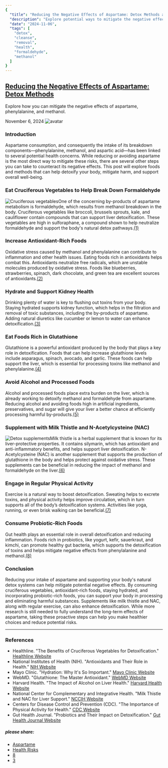 ```yaml
---
{
  "title": "Reducing the Negative Effects of Aspartame: Detox Methods and Foods that Help",
  "description": "Explore potential ways to mitigate the negative effects of aspartame, phenylalanine, and methanol. Discover detox methods and foods that help.",
  "date": "2024-11-06",
  "tags": [
    "detox",
    "cleanse",
    "removal",
    "health",
    "formaldehyde",
    "methanol"
  ]
}
---
```


## [Reducing the Negative Effects of Aspartame: Detox Methods](#)

Explore how you can mitigate the negative effects of aspartame, phenylalanine, and methanol.

November 6, 2024
![avatar](../images/logos/logo-A2.png)

### Introduction

Aspartame consumption, and consequently the intake of its breakdown components—phenylalanine, methanol, and aspartic acid—has been linked to several potential health concerns. While reducing or avoiding aspartame is the most direct way to mitigate these risks, there are several other steps you can take to counteract its negative effects. This post will explore foods and methods that can help detoxify your body, mitigate harm, and support overall well-being.

### Eat Cruciferous Vegetables to Help Break Down Formaldehyde

![Cruciferous vegetables](../images/cruciferous.jpg)One of the concerning by-products of aspartame metabolism is formaldehyde, which results from methanol breakdown in the body. Cruciferous vegetables like broccoli, brussels sprouts, kale, and cauliflower contain compounds that can support liver detoxification. These vegetables are high in sulforaphane, a compound shown to help neutralize formaldehyde and support the body's natural detox pathways.[(1)](#ref "Healthline (2024)")

### Increase Antioxidant-Rich Foods

Oxidative stress caused by methanol and phenylalanine can contribute to inflammation and other health issues. Eating foods rich in antioxidants helps combat this. Antioxidants neutralize free radicals, which are unstable molecules produced by oxidative stress. Foods like blueberries, strawberries, spinach, dark chocolate, and green tea are excellent sources of antioxidants.[(2)](#ref "NIH (2024)")



### Hydrate and Support Kidney Health

Drinking plenty of water is key to flushing out toxins from your body. Staying hydrated supports kidney function, which helps in the filtration and removal of toxic substances, including the by-products of aspartame. Adding natural diuretics like cucumber or lemon to water can enhance detoxification.[(3)](#ref "Mayo Clinic (2024)")

### Eat Foods Rich in Glutathione

Glutathione is a powerful antioxidant produced by the body that plays a key role in detoxification. Foods that can help increase glutathione levels include asparagus, spinach, avocado, and garlic. These foods can help support the liver, which is essential for processing toxins like methanol and phenylalanine.[(4)](#ref "WebMD (2024)")

### Avoid Alcohol and Processed Foods

Alcohol and processed foods place extra burden on the liver, which is already working to detoxify methanol and formaldehyde from aspartame. Reducing alcohol and avoiding foods high in artificial ingredients, preservatives, and sugar will give your liver a better chance at efficiently processing harmful by-products.[(5)](#ref "Harvard Health (2024)")

### Supplement with Milk Thistle and N-Acetylcysteine (NAC)

![Detox supplements](../images/supplements.jpg)Milk thistle is a herbal supplement that is known for its liver-protective properties. It contains silymarin, which has antioxidant and anti-inflammatory benefits, and helps support liver detoxification. N-Acetylcysteine (NAC) is another supplement that supports the production of glutathione in the body and helps protect against oxidative stress. These supplements can be beneficial in reducing the impact of methanol and formaldehyde on the liver.[(6)](#ref "National Center for Complementary and Integrative Health (2024)")

### Engage in Regular Physical Activity

Exercise is a natural way to boost detoxification. Sweating helps to excrete toxins, and physical activity helps improve circulation, which in turn supports all of the body’s detoxification systems. Activities like yoga, running, or even brisk walking can be beneficial.[(7)](#ref "CDC (2024)")

### Consume Probiotic-Rich Foods

Gut health plays an essential role in overall detoxification and reducing inflammation. Foods rich in probiotics, like yogurt, kefir, sauerkraut, and kimchi, can promote healthy gut bacteria, which supports the detoxification of toxins and helps mitigate negative effects from phenylalanine and methanol.[(8)](#ref "Gut Health Journal (2024)")

### Conclusion

Reducing your intake of aspartame and supporting your body's natural detox systems can help mitigate potential negative effects. By consuming cruciferous vegetables, antioxidant-rich foods, staying hydrated, and incorporating probiotic-rich foods, you can support your body in processing and eliminating harmful substances. Supplements like milk thistle and NAC, along with regular exercise, can also enhance detoxification. While more research is still needed to fully understand the long-term effects of aspartame, taking these proactive steps can help you make healthier choices and reduce potential risks.

---

### References

* Healthline. "The Benefits of Cruciferous Vegetables for Detoxification." [Healthline Website](https://www.healthline.com)
* National Institutes of Health (NIH). "Antioxidants and Their Role in Health." [NIH Website](https://www.nih.gov)
* Mayo Clinic. "Hydration: Why It's So Important." [Mayo Clinic Website](https://www.mayoclinic.org)
* WebMD. "Glutathione: The Master Antioxidant." [WebMD Website](https://www.webmd.com)
* Harvard Health. "The Impact of Alcohol on Liver Health." [Harvard Health Website](https://www.health.harvard.edu)
* National Center for Complementary and Integrative Health. "Milk Thistle and NAC for Liver Support." [NCCIH Website](https://www.nccih.nih.gov)
* Centers for Disease Control and Prevention (CDC). "The Importance of Physical Activity for Health." [CDC Website](https://www.cdc.gov)
* Gut Health Journal. "Probiotics and Their Impact on Detoxification." [Gut Health Journal Website](https://www.guthealthjournal.org)

  

##### please share:

* [Aspartame](#)
* [Health Risks](#)
* [8](#)
* [3](#)
